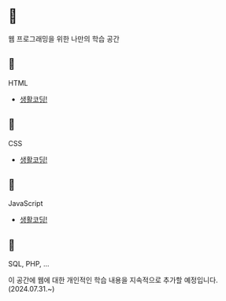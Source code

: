 # 🍔
웹 프로그래밍을 위한 나만의 학습 공간

## 🥖
HTML
- [생활코딩!](https://wikibook.github.io/html-css-js/html.html)

## 🧀
CSS
- [생활코딩!](https://wikibook.github.io/html-css-js/html.html)

## 🥬
JavaScript
- [생활코딩!](https://wikibook.github.io/html-css-js/html.html)

## 🍅
SQL, PHP, ...

이 공간에 웹에 대한 개인적인 학습 내용을 지속적으로 추가할 예정입니다. (2024.07.31.~)
